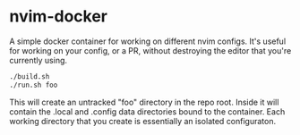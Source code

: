 # nvim-docker

A simple docker container for working on different nvim configs. It's useful for working on your config, or a PR, without destroying the editor that you're currently using.

```sh
./build.sh
./run.sh foo
```

This will create an untracked "foo" directory in the repo root. Inside it will contain the .local and .config data directories bound to the container. Each working directory that you create is essentially an isolated configuraton.
